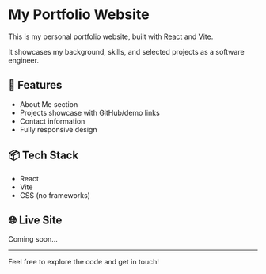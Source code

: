 # My Portfolio Website

This is my personal portfolio website, built with [React](https://reactjs.org/) and [Vite](https://vitejs.dev/).

It showcases my background, skills, and selected projects as a software engineer.

## 🚀 Features

- About Me section
- Projects showcase with GitHub/demo links
- Contact information
- Fully responsive design

## 📦 Tech Stack

- React
- Vite
- CSS (no frameworks)

## 🌐 Live Site

Coming soon...

---

Feel free to explore the code and get in touch!
